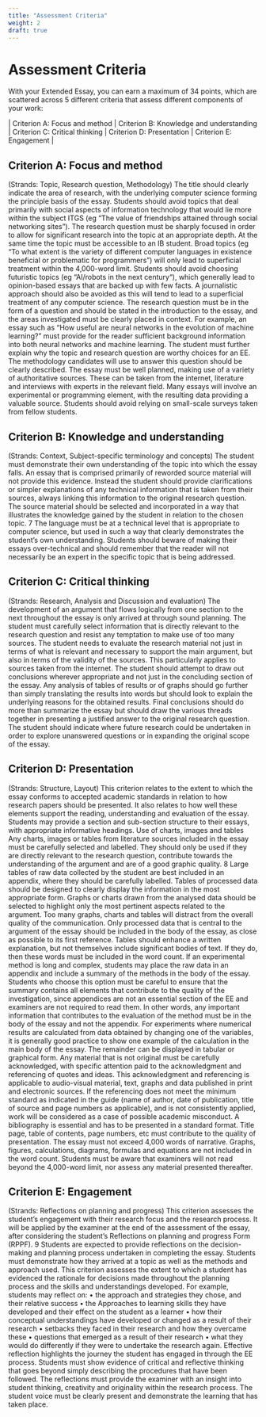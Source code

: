 ```yaml
---
title: "Assessment Criteria"
weight: 2
draft: true
---
```


# Assessment Criteria
With your Extended Essay, you can earn a maximum of 34 points, which are scattered across 5 different criteria that assess different components of your work:

| Criterion A: Focus and method | Criterion B: Knowledge and understanding | Criterion C: Critical thinking | Criterion D: Presentation | Criterion E: Engagement |

## Criterion A: Focus and method
(Strands: Topic, Research question, Methodology)
The title should clearly indicate the area of research, with the underlying computer science forming the
principle basis of the essay.
Students should avoid topics that deal primarily with social aspects of information technology that would
lie more within the subject ITGS (eg “The value of friendships attained through social networking sites”).
The research question must be sharply focused in order to allow for significant research into the topic at
an appropriate depth. At the same time the topic must be accessible to an IB student.
Broad topics (eg “To what extent is the variety of different computer languages in existence beneficial or
problematic for programmers”) will only lead to superficial treatment within the 4,000-word limit.
Students should avoid choosing futuristic topics (eg “AI/robots in the next century“), which generally lead
to opinion-based essays that are backed up with few facts. A journalistic approach should also be avoided
as this will tend to lead to a superficial treatment of any computer science.
The research question must be in the form of a question and should be stated in the introduction to the
essay, and the areas investigated must be clearly placed in context. For example, an essay such as “How
useful are neural networks in the evolution of machine learning?” must provide for the reader sufficient
background information into both neural networks and machine learning.
The student must further explain why the topic and research question are worthy choices for an EE.
The methodology candidates will use to answer this question should be clearly described.
The essay must be well planned, making use of a variety of authoritative sources. These can be taken from
the internet, literature and interviews with experts in the relevant field.
Many essays will involve an experimental or programming element, with the resulting data providing a
valuable source. Students should avoid relying on small-scale surveys taken from fellow students.


## Criterion B: Knowledge and understanding
(Strands: Context, Subject-specific terminology and concepts)
The student must demonstrate their own understanding of the topic into which the essay falls.
An essay that is comprised primarily of reworded source material will not provide this evidence. Instead
the student should provide clarifications or simpler explanations of any technical information that is taken
from their sources, always linking this information to the original research question.
The source material should be selected and incorporated in a way that illustrates the knowledge gained
by the student in relation to the chosen topic.
7
The language must be at a technical level that is appropriate to computer science, but used in such a way
that clearly demonstrates the student’s own understanding. Students should beware of making their
essays over-technical and should remember that the reader will not necessarily be an expert in the specific
topic that is being addressed.

## Criterion C: Critical thinking
(Strands: Research, Analysis and Discussion and evaluation)
The development of an argument that flows logically from one section to the next throughout the essay is
only arrived at through sound planning.
The student must carefully select information that is directly relevant to the research question and resist
any temptation to make use of too many sources.
The student needs to evaluate the research material not just in terms of what is relevant and necessary
to support the main argument, but also in terms of the validity of the sources. This particularly applies to
sources taken from the internet.
The student should attempt to draw out conclusions wherever appropriate and not just in the concluding
section of the essay.
Any analysis of tables of results or of graphs should go further than simply translating the results into
words but should look to explain the underlying reasons for the obtained results.
Final conclusions should do more than summarize the essay but should draw the various threads together
in presenting a justified answer to the original research question. The student should indicate where
future research could be undertaken in order to explore unanswered questions or in expanding the
original scope of the essay.

## Criterion D: Presentation
(Strands: Structure, Layout)
This criterion relates to the extent to which the essay conforms to accepted academic standards in relation
to how research papers should be presented. It also relates to how well these elements support the
reading, understanding and evaluation of the essay.
Students may provide a section and sub-section structure to their essays, with appropriate informative
headings.
Use of charts, images and tables
Any charts, images or tables from literature sources included in the essay must be carefully selected
and labelled. They should only be used if they are directly relevant to the research question, contribute
towards the understanding of the argument and are of a good graphic quality.
8
Large tables of raw data collected by the student are best included in an appendix, where they should be
carefully labelled. Tables of processed data should be designed to clearly display the information in the
most appropriate form. Graphs or charts drawn from the analysed data should be selected to highlight
only the most pertinent aspects related to the argument. Too many graphs, charts and tables will distract
from the overall quality of the communication.
Only processed data that is central to the argument of the essay should be included in the body of the
essay, as close as possible to its first reference. Tables should enhance a written explanation, but not
themselves include significant bodies of text. If they do, then these words must be included in the word
count.
If an experimental method is long and complex, students may place the raw data in an appendix
and include a summary of the methods in the body of the essay. Students who choose this option
must be careful to ensure that the summary contains all elements that contribute to the quality of the
investigation, since appendices are not an essential section of the EE and examiners are not required to
read them. In other words, any important information that contributes to the evaluation of the method
must be in the body of the essay and not the appendix. For experiments where numerical results are
calculated from data obtained by changing one of the variables, it is generally good practice to show one
example of the calculation in the main body of the essay. The remainder can be displayed in tabular or
graphical form.
Any material that is not original must be carefully acknowledged, with specific attention paid to the
acknowledgment and referencing of quotes and ideas. This acknowledgment and referencing is
applicable to audio-visual material, text, graphs and data published in print and electronic sources. If
the referencing does not meet the minimum standard as indicated in the guide (name of author, date of
publication, title of source and page numbers as applicable), and is not consistently applied, work will be
considered as a case of possible academic misconduct.
A bibliography is essential and has to be presented in a standard format. Title page, table of contents,
page numbers, etc must contribute to the quality of presentation.
The essay must not exceed 4,000 words of narrative. Graphs, figures, calculations, diagrams, formulas
and equations are not included in the word count. Students must be aware that examiners will not read
beyond the 4,000-word limit, nor assess any material presented thereafter.

## Criterion E: Engagement
(Strands: Reflections on planning and progress)
This criterion assesses the student’s engagement with their research focus and the research process. It
will be applied by the examiner at the end of the assessment of the essay, after considering the student’s
Reflections on planning and progress Form (RPPF).
9
Students are expected to provide reflections on the decision-making and planning process undertaken
in completing the essay. Students must demonstrate how they arrived at a topic as well as the methods
and approach used. This criterion assesses the extent to which a student has evidenced the rationale for
decisions made throughout the planning process and the skills and understandings developed.
For example, students may reflect on:
• the approach and strategies they chose, and their relative success
• the Approaches to learning skills they have developed and their effect on the student as a learner
• how their conceptual understandings have developed or changed as a result of their research
• setbacks they faced in their research and how they overcame these
• questions that emerged as a result of their research
• what they would do differently if they were to undertake the research again.
Effective reflection highlights the journey the student has engaged in through the EE process. Students
must show evidence of critical and reflective thinking that goes beyond simply describing the procedures
that have been followed.
The reflections must provide the examiner with an insight into student thinking, creativity and originality
within the research process. The student voice must be clearly present and demonstrate the learning that
has taken place.
